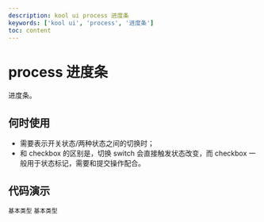 ```yaml
---
description: kool ui process 进度条
keywords: ['kool ui', 'process', '进度条']
toc: content
---
```


# process 进度条

进度条。

## 何时使用

- 需要表示开关状态/两种状态之间的切换时；
- 和 checkbox 的区别是，切换 switch 会直接触发状态改变，而 checkbox 一般用于状态标记，需要和提交操作配合。

## 代码演示

<code src="./demo/BasicProgress.tsx">基本类型</code>
<code src="./demo/SuccessProgress.tsx">基本类型</code>

